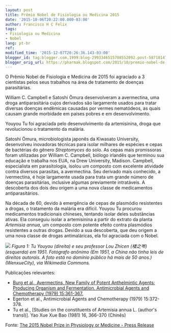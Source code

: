 ```yaml
---
layout: post
title: Prêmio Nobel de Fisiologia ou Medicina 2015
date: '2015-10-06T20:22:00.000-03:00'
author: Francisco H C Felix
tags:
- Fisiologia ou Medicina
- Nobel
lang: pt-br
ref:
modified_time: '2015-12-07T20:26:36.143-03:00'
blogger_id: tag:blogger.com,1999:blog-2993346515708552092.post-5871814733024746877
blogger_orig_url: https://pharmak.blogspot.com/2015/10/premio-nobel-de-fisiologia-e-medicina.html
---
```


O Prêmio Nobel de Fisiologia e Medicina de 2015
  foi agraciado a 3 cientistas pelos seus trabalhos na área de tratamento de doenças
  parasitárias.
  <!--more-->

William C. Campbell e
  Satoshi Ōmura desenvolveram a avermectina, uma droga antiparasitária cujos derivados são largamente usados para tratar diversas doenças endêmicas causadas por vermes nematódeos, as quais causam grande morbidade em países pobres e em desenvolvimento.

Youyou Tu foi agraciada pelo desenvolvimento da artemisinina, droga que revolucionou o tratamento da malária.

Satoshi Ömura, microbiologista japonês da Kiwasato University, desenvolveu inovadoras técnicas para isolar milhares de espécies e cepas de bactérias do gênero _Streptomyces_ do solo. As cepas mais promissoras foram utilizadas por William C. Campbell, biólogo irlandês que terminou sua educação e trabalha nos EUA, na Drew University, Madison. Campbell, especialista em parasitologia, isolou um composto com excelente atividade contra diversos parasitas, a avermectina. Seu derivado mais conhecido, a ivermectina, é hoje largamente usada para trata um grande número de doenças parasitárias, inclusive algumas previamente intratáveis. A descoberta dos dois deu origem a uma nova classe de medicamentos antiparasitários.

Na década de 60, devido à emergência de cepas de plasmódio resistentes a drogas, o tratamento da malária era difícil. Youyou Tu procurou medicamentos tradicionais chineses, tentando isolar deles substâncias ativas. Ela conseguiu isolar a artemisinina a partir do extrato da planta _Artemisia annua_, um composto com potente efeito contra plasmódios resistentes a outras drogas. Devido a sua descoberta, que deu origem a uma nova classe de drogas antimaláricas, ela foi agraciada com o Nobel.

![](https://upload.wikimedia.org/wikipedia/commons/c/c1/Tu_Youyou_in_1950s.jpg)
_Figura 1: Tu Youyou (direita) e seu professor Lou Zhicen (楼之岑) (esquerda) em 1951. Fotógrafo anônimo (Em 1951, a China não tinha leis de direitos autorais. A foto está no domínio público há mais de 50 anos.) (WenxueCity), via Wikimedia Commons._

Publicações relevantes:
- [Burg et al., Avermectins, New Family of Potent Anthelmintic Agents: Producing Organism and Fermentation. Antimicrobial Agents and Chemotherapy (1979) 15:361-367.](https://www.ncbi.nlm.nih.gov/pmc/articles/PMC352666/pdf/aac00273-0045.pdf)
- Egerton et al., Antimicrobial Agents and Chemotherapy (1979) 15:372-378.
- Tu et al., [Studies on the constituents of Artemisia annua L. (author's transl)]. Yao Xue Xue Bao (1981) 16, 366-370 (Chinês)

Fonte: [The 2015 Nobel Prize in Physiology or Medicine - Press Release](https://www.nobelprize.org/nobel_prizes/medicine/laureates/2015/press.html)
